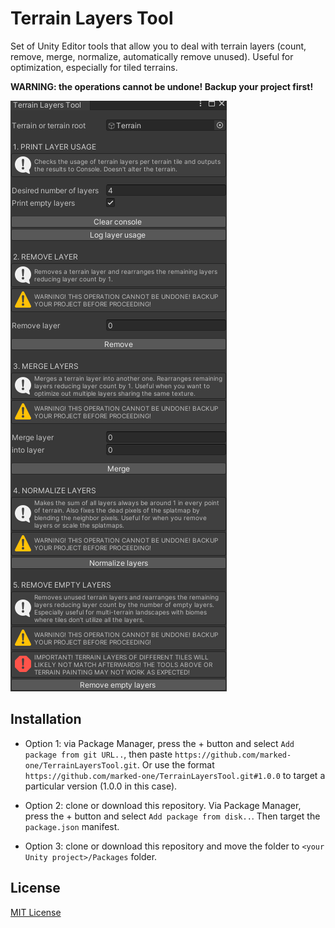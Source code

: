 # Terrain Layers Tool

Set of Unity Editor tools that allow you to deal with terrain layers (count, remove, merge, normalize, automatically remove unused). Useful for optimization, especially for tiled terrains.

**WARNING: the operations cannot be undone! Backup your project first!**


![Preview screenshot](Pictures/preview.png)

## Installation

- Option 1: via Package Manager, press the + button and select `Add package from git URL..`, then paste `https://github.com/marked-one/TerrainLayersTool.git`. Or use the format `https://github.com/marked-one/TerrainLayersTool.git#1.0.0` to target a particular version (1.0.0 in this case).


- Option 2: clone or download this repository. Via Package Manager, press the + button and select `Add package from disk..`. Then target the `package.json` manifest.


- Option 3: clone or download this repository and move the folder to `<your Unity project>/Packages` folder.


## License

[MIT License](../LICENSE.md)
